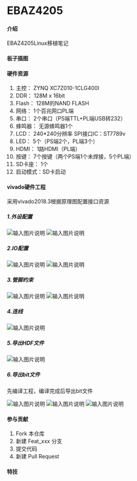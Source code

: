 # EBAZ4205

#### 介绍
EBAZ4205Linux移植笔记

#### 板子插图


#### 硬件资源

1.  主控：    ZYNQ XC7Z010-1CLG400I
2.  DDR：     128M x 16bit
3.  Flash：   128M的NAND FLASH
4.  网络：    1个百兆网口PL端
5.  串口：    2个串口（PS端TTL+PL端USB转232）
6.  蜂鸣器：  无源蜂鸣器1个
7.  LCD：    240*240分辨率 SPI接口IC：ST7789v
8.  LED：    5个（PS端2个，PL端3个）
9.  HDMI：   1路HDMI（PL端）
10. 按键：   7个按键（两个PS端1个未焊接，5个PL端）
11. SD卡座： 1个
12. 启动模式：SD卡启动

#### vivado硬件工程

采用vivado2018.3根据原理图配置接口资源

##### 1.外设配置

![输入图片说明](%E6%8F%92%E5%9B%BE/%E5%A4%96%E8%AE%BE%E9%85%8D%E7%BD%AE1.png)
![输入图片说明](%E6%8F%92%E5%9B%BE/%E5%A4%96%E8%AE%BE%E9%85%8D%E7%BD%AE2.png)

##### 2.IO配置

![输入图片说明](%E6%8F%92%E5%9B%BE/IO%E9%85%8D%E7%BD%AE1.png)
![输入图片说明](%E6%8F%92%E5%9B%BE/IO%E9%85%8D%E7%BD%AE2.png)

##### 3.管脚约束

![输入图片说明](%E6%8F%92%E5%9B%BE/%E7%AE%A1%E8%84%9A%E7%BA%A6%E6%9D%9F1.png)
![输入图片说明](%E6%8F%92%E5%9B%BE/%E7%AE%A1%E8%84%9A%E7%BA%A6%E6%9D%9F2.png)

##### 4.连线

![输入图片说明](%E6%8F%92%E5%9B%BE/EBAZ4205%E5%B7%A5%E7%A8%8B%E9%85%8D%E7%BD%AE.png)

##### 5.导出HDF文件

![输入图片说明](%E6%8F%92%E5%9B%BE/%E5%AF%BC%E5%87%BA%E9%85%8D%E7%BD%AE%E6%96%87%E4%BB%B6.png)

##### 6.导出bit文件

先编译工程，编译完成后导出bit文件

![输入图片说明](%E6%8F%92%E5%9B%BE/%E7%BC%96%E8%AF%91%E5%AF%BC%E5%87%BAbit.png)
![输入图片说明](%E6%8F%92%E5%9B%BE/%E7%BC%96%E8%AF%91%E5%AF%BC%E5%87%BAbit2.png)
![输入图片说明](%E6%8F%92%E5%9B%BE/%E7%BC%96%E8%AF%91%E5%AF%BC%E5%87%BAbit3.png)

#### 参与贡献

1.  Fork 本仓库
2.  新建 Feat_xxx 分支
3.  提交代码
4.  新建 Pull Request


#### 特技


